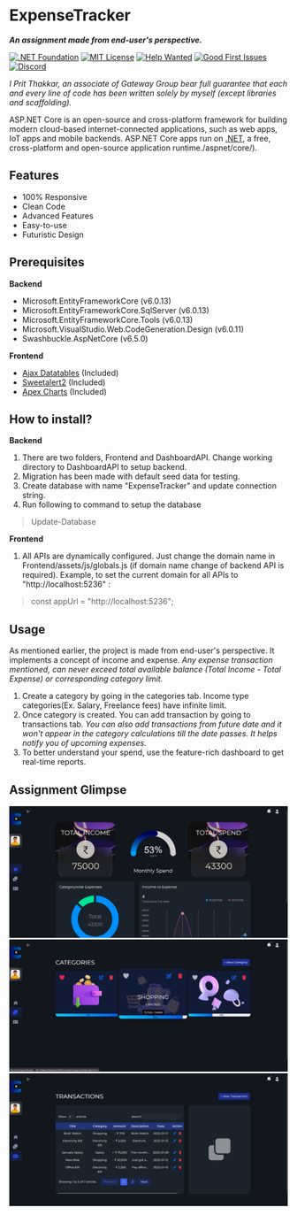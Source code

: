 ﻿
ExpenseTracker
============
***An assignment made from end-user's perspective.***

[![.NET Foundation](https://img.shields.io/badge/.NET%20Foundation-blueviolet.svg)](https://www.dotnetfoundation.org/) [![MIT License](https://img.shields.io/github/license/dotnet/aspnetcore?color=%230b0&style=flat-square)](https://github.com/dotnet/aspnetcore/blob/main/LICENSE.txt) [![Help Wanted](https://img.shields.io/github/issues/dotnet/aspnetcore/help%20wanted?color=%232EA043&label=help%20wanted&style=flat-square)](https://github.com/dotnet/aspnetcore/issues?q=is%3Aissue+is%3Aopen+label%3A%22help+wanted%22) [![Good First Issues](https://img.shields.io/github/issues/dotnet/aspnetcore/good%20first%20issue?color=%23512BD4&label=good%20first%20issue&style=flat-square)](https://github.com/dotnet/aspnetcore/issues?q=is%3Aissue+is%3Aopen+label%3A%22good+first+issue%22) [![Discord](https://img.shields.io/discord/732297728826277939?style=flat-square&label=Discord&logo=discord&logoColor=white&color=7289DA)](https://aka.ms/dotnet-discord)

*I Prit Thakkar, an associate of Gateway Group bear full guarantee that each and every line of code has been written solely by myself (except libraries and scaffolding).*

ASP.NET Core is an open-source and cross-platform framework for building modern cloud-based internet-connected applications, such as web apps, IoT apps and mobile backends. ASP.NET Core apps run on [.NET](https://dot.net), a free, cross-platform and open-source application runtime./aspnet/core/).

## Features
 - 100% Responsive
 - Clean Code
 - Advanced Features
 - Easy-to-use
 - Futuristic Design

## Prerequisites

**Backend**
 - Microsoft.EntityFrameworkCore (v6.0.13)
 - Microsoft.EntityFrameworkCore.SqlServer (v6.0.13)
 - Microsoft.EntityFrameworkCore.Tools (v6.0.13)
 - Microsoft.VisualStudio.Web.CodeGeneration.Design (v6.0.11)
 - Swashbuckle.AspNetCore (v6.5.0)
 
 **Frontend**
 
 - [Ajax Datatables](https://datatables.net/manual/ajax) (Included)
 - [Sweetalert2](https://sweetalert2.github.io/) (Included)
 - [Apex Charts](https://apexcharts.com/) (Included)

## How to install?

**Backend**
 1. There are two folders, Frontend and DashboardAPI. Change working directory to DashboardAPI to setup backend.
 2. Migration has been made with default seed data for testing.
 3. Create database with name "ExpenseTracker" and update connection string.
 4. Run following to command to setup the database

> Update-Database

**Frontend**

 1. All APIs are dynamically configured. Just change the domain name in Frontend/assets/js/globals.js (if domain name change of backend API is required). Example, to set the current domain for all APIs to "http://localhost:5236" :
 
> const  appUrl = "http://localhost:5236";

## Usage

As mentioned earlier, the project is made from end-user's perspective. It implements a concept of income and expense. *Any expense transaction mentioned, can never exceed total available balance (Total Income - Total Expense) or corresponding category limit.*

 1. Create a category by going in the categories tab. Income type categories(Ex. Salary, Freelance fees) have infinite limit.
 2. Once category is created. You can add transaction by going to transactions tab. *You can also add transactions from future date and it won't appear in the category calculations till the date passes. It helps notify you of upcoming expenses.*
 3. To better understand your spend, use the feature-rich dashboard to get real-time reports.

## Assignment Glimpse
![img](Glimpses/Screenshot1.png)
![img](Glimpses/Screenshot2.png)
![img](Glimpses/Screenshot3.png)
